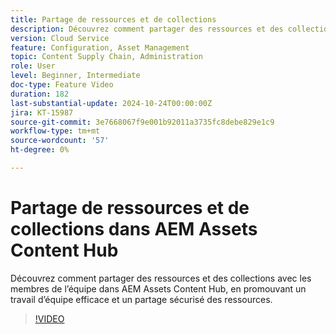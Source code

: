 ```yaml
---
title: Partage de ressources et de collections
description: Découvrez comment partager des ressources et des collections avec les membres de l’équipe dans AEM Assets Content Hub, en promouvant un travail d’équipe efficace et un partage sécurisé des ressources.
version: Cloud Service
feature: Configuration, Asset Management
topic: Content Supply Chain, Administration
role: User
level: Beginner, Intermediate
doc-type: Feature Video
duration: 182
last-substantial-update: 2024-10-24T00:00:00Z
jira: KT-15987
source-git-commit: 3e7668067f9e001b92011a3735fc8debe829e1c9
workflow-type: tm+mt
source-wordcount: '57'
ht-degree: 0%

---
```



# Partage de ressources et de collections dans AEM Assets Content Hub

Découvrez comment partager des ressources et des collections avec les membres de l’équipe dans AEM Assets Content Hub, en promouvant un travail d’équipe efficace et un partage sécurisé des ressources.

>[!VIDEO](https://video.tv.adobe.com/v/3435685/?learn=on)
